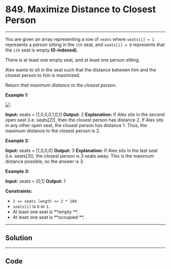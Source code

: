 # 849. Maximize Distance to Closest Person

---

You are given an array representing a row of `seats` where `seats[i] = 1` represents a person sitting in the `ith` seat, and `seats[i] = 0` represents that the `ith` seat is empty **(0-indexed)**.

There is at least one empty seat, and at least one person sitting.

Alex wants to sit in the seat such that the distance between him and the closest person to him is maximized. 

Return _that maximum distance to the closest person_.

 

**Example 1:**

![](https://assets.leetcode.com/uploads/2020/09/10/distance.jpg)


**Input:** seats = [1,0,0,0,1,0,1]
**Output:** 2
**Explanation:**
If Alex sits in the second open seat (i.e. seats[2]), then the closest person has distance 2.
If Alex sits in any other open seat, the closest person has distance 1.
Thus, the maximum distance to the closest person is 2.


**Example 2:**


**Input:** seats = [1,0,0,0]
**Output:** 3
**Explanation:**
If Alex sits in the last seat (i.e. seats[3]), the closest person is 3 seats away.
This is the maximum distance possible, so the answer is 3.


**Example 3:**


**Input:** seats = [0,1]
**Output:** 1


 

**Constraints:**

  * `2 <= seats.length <= 2 * 104`
  * `seats[i]` is `0` or `1`.
  * At least one seat is **empty **.
  * At least one seat is **occupied **.

---

## Solution



---

## Code
```python


```